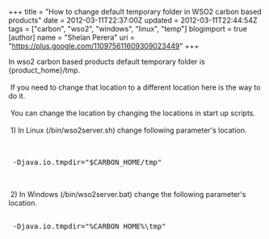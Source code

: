 +++
title = "How to change default temporary folder in WSO2 carbon based products"
date = 2012-03-11T22:37:00Z
updated = 2012-03-11T22:44:54Z
tags = ["carbon", "wso2", "windows", "linux", "temp"]
blogimport = true 
[author]
	name = "Shelan Perera"
	uri = "https://plus.google.com/110975611609309023449"
+++

<div dir="ltr" style="text-align: left;" trbidi="on">In wso2 carbon based products default temporary folder is {product_home}/tmp.<br /><br />&nbsp;If you need to change that location to a  different location here is the way to do it.<br /><br />&nbsp;You can change the location by changing the locations in start up scripts.<br /><br />&nbsp;1) In Linux (/bin/wso2server.sh) change following parameter's location.<br /><br /><pre class="brush:js;"><br />&nbsp;-Djava.io.tmpdir="$CARBON_HOME/tmp"<br /><br /></pre><br /> &nbsp;2) In Windows (/bin/wso2server.bat) change the following parameter's location.<br /><pre class="brush:js;"><br />&nbsp;-Djava.io.tmpdir="%CARBON_HOME%\tmp"</div><br /></pre>
